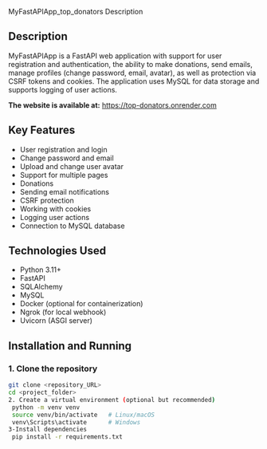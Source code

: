 MyFastAPIApp_top_donators
Description

## Description
MyFastAPIApp is a FastAPI web application with support for user registration and authentication, the ability to make donations, send emails, manage profiles (change password, email, avatar), as well as protection via CSRF tokens and cookies. The application uses MySQL for data storage and supports logging of user actions.

**The website is available at:** https://top-donators.onrender.com

## Key Features
- User registration and login
- Change password and email
- Upload and change user avatar
- Support for multiple pages
- Donations
- Sending email notifications
- CSRF protection
- Working with cookies
- Logging user actions
- Connection to MySQL database

## Technologies Used
- Python 3.11+
- FastAPI
- SQLAlchemy
- MySQL
- Docker (optional for containerization)
- Ngrok (for local webhook)
- Uvicorn (ASGI server)

## Installation and Running

### 1. Clone the repository
```bash
git clone <repository_URL>
cd <project_folder>
2. Create a virtual environment (optional but recommended)
 python -m venv venv
 source venv/bin/activate   # Linux/macOS
 venv\Scripts\activate      # Windows
3-Install dependencies
 pip install -r requirements.txt

